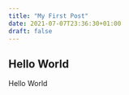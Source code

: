 ```yaml
---
title: "My First Post"
date: 2021-07-07T23:36:30+01:00
draft: false
---
```


## Hello World

Hello World
